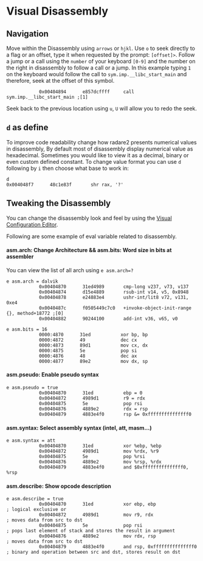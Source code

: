 # Visual Disassembly

## Navigation

Move within the Disassembly using `arrows` or `hjkl`. Use `o` to seek directly to a flag or an offset, type it when requested by the prompt: `[offset]>`.
Follow a jump or a call using the `number` of your keyboard `[0-9]` and the number on the right in disassembly to follow a call or a jump. In this example typing `1` on the keyboard would follow the call to `sym.imp.__libc_start_main` and therefore, seek at the offset of this symbol.

```
            0x00404894      e857dcffff     call sym.imp.__libc_start_main ;[1]
```
            
Seek back to the previous location using `u`, `U` will allow you to redo the seek.

## `d` as define

To improve code readability change how radare2 presents numerical values in disassembly, 
By default most of disassembly display numerical value as hexadecimal. Sometimes you would like to view it as a decimal, binary or even custom defined constant. To change value format you can use `d` following by `i` then choose what base to work in:

```
d 
0x004048f7      48c1e83f       shr rax, '?'
```

## Tweaking the Disassembly

You can change the disassembly look and feel by using the [Visual Configuration Editor](visual_configuration_editor.md).

Following are some example of eval variable related to disassembly.

#### asm.arch: Change Architecture && asm.bits: Word size in bits at assembler

You can view the list of all arch using `e asm.arch=?`

```
e asm.arch = dalvik
            0x00404870      31ed4989       cmp-long v237, v73, v137                         
            0x00404874      d15e4889       rsub-int v14, v5, 0x8948
            0x00404878      e24883e4       ushr-int/lit8 v72, v131, 0xe4
            0x0040487c      f0505449c7c0   +invoke-object-init-range {}, method+18772 ;[0]
            0x00404882      90244100       add-int v36, v65, v0
```

```
e asm.bits = 16                                   
            0000:4870      31ed           xor bp, bp                                  
            0000:4872      49             dec cx
            0000:4873      89d1           mov cx, dx 
            0000:4875      5e             pop si
            0000:4876      48             dec ax 
            0000:4877      89e2           mov dx, sp
```



#### asm.pseudo: Enable pseudo syntax

```
e asm.pseudo = true                                   
            0x00404870      31ed           ebp = 0                              
            0x00404872      4989d1         r9 = rdx
            0x00404875      5e             pop rsi
            0x00404876      4889e2         rdx = rsp
            0x00404879      4883e4f0       rsp &= 0xfffffffffffffff0
```

#### asm.syntax: Select assembly syntax (intel, att, masm...)

```
e asm.syntax = att
            0x00404870      31ed           xor %ebp, %ebp
            0x00404872      4989d1         mov %rdx, %r9 
            0x00404875      5e             pop %rsi      
            0x00404876      4889e2         mov %rsp, %rdx
            0x00404879      4883e4f0       and $0xfffffffffffffff0, %rsp
```

#### asm.describe: Show opcode description

```
e asm.describe = true
            0x00404870      31ed           xor ebp, ebp                ; logical exclusive or
            0x00404872      4989d1         mov r9, rdx                 ; moves data from src to dst
            0x00404875      5e             pop rsi                     ; pops last element of stack and stores the result in argument
            0x00404876      4889e2         mov rdx, rsp                ; moves data from src to dst        
            0x00404879      4883e4f0       and rsp, 0xfffffffffffffff0 ; binary and operation between src and dst, stores result on dst
```


